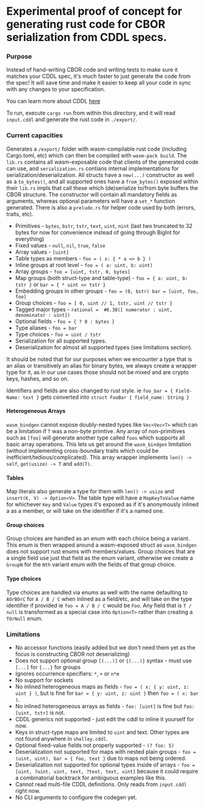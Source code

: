 # Experimental proof of concept for generating rust code for CBOR serialization from CDDL specs.

### Purpose ###

Instead of hand-writing CBOR code and writing tests to make sure it matches your CDDL spec, it's much faster to just generate the code from the spec! It will save time and make it easier to keep all your code in sync with any changes to your specification.

You can learn more about CDDL [here](https://github.com/cbor-wg/cddl)

To run, execute `cargo run` from within this directory, and it will read `input.cddl` and generate the rust code in `./export/`.

### Current capacities

Generates a `/export/` folder with wasm-compilable rust code (including Cargo.toml, etc) which can then be compiled with `wasm-pack build`.
The `lib.rs` contains all wasm-exposable code that clients of the generated code can use, and `serialization.rs` contians internal implementations for serialization/deserialization.
All structs have a `new(...)` constructor as well as a `to_bytes()`, and all supported ones have a `from_bytes()` exposed within their `lib.rs` impls that call these which (de)serialize to/from byte buffers the CBOR structure.
The constructor will contain all mandatory fields as arguments, whereas optional parameters will have a `set_*` function generated.
There is also a `prelude.rs` for helper code used by both (errors, traits, etc).

* Primitives - `bytes`, `bstr`, `tstr`, `text`, `uint`, `nint` (last two truncated to 32 bytes for now for convenience instead of going through BigInt for everything)
* Fixed values - `null`, `nil`, `true`, `false`
* Array values - `[uint]`
* Table types as members - `foo = ( x: { * a => b } )`
* Inline groups at root level - `foo = ( a: uint, b: uint)`
* Array groups - `foo = [uint, tstr, 0, bytes]`
* Map groups (both struct-type and table-type) - `foo = { a: uint, b: tstr }` or `bar = { * uint => tstr }`
* Embedding groups in other groups - `foo = (0, bstr) bar = [uint, foo, foo]`
* Group choices - `foo = [ 0, uint // 1, tstr, uint // tstr }`
* Tagged major types - `rational =  #6.30([ numerator : uint, denominator : uint])`
* Optional fields - `foo = { ? 0 : bytes }`
* Type aliases - `foo = bar`
* Type choices - `foo = uint / tstr`
* Serialization for all supported types.
* Deserialization for almost all supported types (see limitations section).

It should be noted that for our purposes when we encounter a type that is an alias or transitively an alias for binary bytes, we always create a wrapper type for it, as in our use cases those should not be mixed and are crypto keys, hashes, and so on.

Identifiers and fields are also changed to rust style. ie `foo_bar = { Field-Name: text }` gets converted into `struct FooBar { field_name: String }`

#### Heterogeneous Arrays

`wasm_bindgen` cannot expose doubly-nested types like `Vec<Vec<T>` which can be a limitation if `T` was a non-byte primtive.
Any array of non-primitives such as `[foo]` will generate another type called `foos` which supports all basic array operations.
This lets us get around the `wasm_bindgen` limitation (without implementing cross-boundary traits which could be inefficient/tedious/complicated).
This array wrapper implements `len() -> self`, `get(usize) -> T` and `add(T)`.

#### Tables

Map literals also generate a type for them with `len() -> usize` and `insert(K, V) -> Option<V>`. The table type will have a `MapKeyToValue` name for whichever `Key` and `Value` types it's exposed as if it's anonymously inlined a as a member, or will take on the identifier if it's a named one.

#### Group choices

Group choices are handled as an enum with each choice being a variant. This enum is then wrapped around a wasm-exposed struct as `wasm_bindgen` does not support rust enums with members/values.
Group choices that are a single field use just that field as the enum variant, otherwise we create a `GroupN` for the `Nth` variant enum with the fields of that group choice.

#### Type choices

Type choices are handled via enums as well with the name defaulting to `AOrBOrC` for `A / B / C` when inlined as a field/etc, and will take on the type identifier if provided ie `foo = A / B / C` would be `Foo`.
Any field that is `T / null` is transformed as a special case into `Option<T>` rather than creating a `TOrNull` enum.

### Limitations

* No accessor functions (easily added but we don't need them yet as the focus is constructing CBOR not deserializing)
* Does not support optional group `[(...)]` or `{(...)}` syntax - must use `[...]` for `{...}` for groups
* Ignores occurrence specifiers: `*`, `+` or `n*m`
* No support for sockets
* No inlined heterogeneous maps as fields - `foo = ( x: { y: uint, z: uint } )`, but is fine for `bar = { y: uint, z: uint }` then `foo = ( x: bar )`.
* No inlined heterogeneous arrays as fields - `foo: [uint]` is fine but `foo: [uint, tstr]` is not.
* CDDL generics not supported - just edit the cddl to inline it yourself for now.
* Keys in struct-type maps are limited to `uint` and text. Other types are not found anywhere in `shelley.cddl`.
* Optional fixed-value fields not properly supported - `(? foo: 5)`
* Deserialization not supported for maps with nested plain groups - `foo = (uint, uint), bar = { foo, text }` due to maps not being ordered.
* Deserialization not supported for optional types inside of arrays - `foo = [uint, ?uint, uint, text, ?text, text, uint]` because it could require a combinatorial backtrack for ambiguous examples like this.
* Cannot read multi-file CDDL definitions. Only reads from `input.cddl` right now.
* No CLI arguments to configure the codegen yet.
